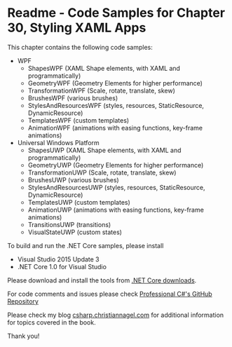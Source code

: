 # Readme - Code Samples for Chapter 30, Styling XAML Apps

This chapter contains the following code samples:

* WPF
    * ShapesWPF (XAML Shape elements, with XAML and programmatically)
    * GeometryWPF (Geometry Elements for higher performance)
    * TransformationWPF (Scale, rotate, translate, skew)
    * BrushesWPF (various brushes)
    * StylesAndResourcesWPF (styles, resources, StaticResource, DynamicResource)
    * TemplatesWPF (custom templates)
    * AnimationWPF (animations with easing functions, key-frame animations)
* Universal Windows Platform
    * ShapesUWP (XAML Shape elements, with XAML and programmatically)
    * GeometryUWP (Geometry Elements for higher performance)
    * TransformationUWP (Scale, rotate, translate, skew)
    * BrushesUWP (various brushes)
    * StylesAndResourcesUWP (styles, resources, StaticResource, DynamicResource)
    * TemplatesUWP (custom templates)
    * AnimationUWP (animations with easing functions, key-frame animations)
    * TransitionsUWP (transitions)
    * VisualStateUWP (custom states)

To build and run the .NET Core samples, please install
* Visual Studio 2015 Update 3
* .NET Core 1.0 for Visual Studio

Please download and install the tools from [.NET Core downloads](https://www.microsoft.com/net/core#windows).
 
For code comments and issues please check [Professional C#'s GitHub Repository](https://github.com/ProfessionalCSharp/ProfessionalCSharp6)

Please check my blog [csharp.christiannagel.com](https://csharp.christiannagel.com "csharp.christiannagel.com") for additional information for topics covered in the book.

Thank you!